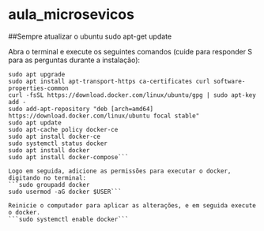 # aula_microsevicos

##Sempre atualizar o ubuntu
sudo apt-get update

Abra o terminal e execute os seguintes comandos (cuide para responder S para as perguntas durante a instalação):

```sudo apt update
sudo apt upgrade
sudo apt install apt-transport-https ca-certificates curl software-properties-common
curl -fsSL https://download.docker.com/linux/ubuntu/gpg | sudo apt-key add -
sudo add-apt-repository "deb [arch=amd64] https://download.docker.com/linux/ubuntu focal stable"
sudo apt update
sudo apt-cache policy docker-ce
sudo apt install docker-ce
sudo systemctl status docker
sudo apt install docker
sudo apt install docker-compose```

Logo em seguida, adicione as permissões para executar o docker, digitando no terminal:
```sudo groupadd docker
sudo usermod -aG docker $USER```

Reinicie o computador para aplicar as alterações, e em seguida execute o docker.
```sudo systemctl enable docker```


